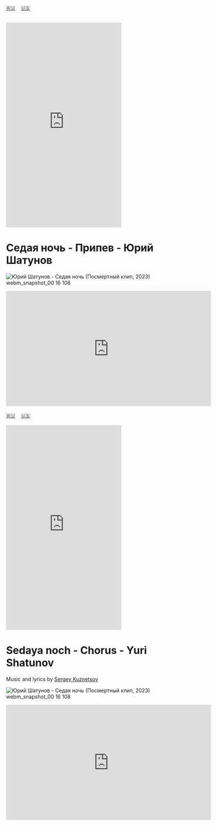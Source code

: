 <span id="ru"><a href='#ru'>🇷🇺</a> &nbsp;&nbsp;&nbsp;<a href='#en'>🇺🇸</a> &nbsp;&nbsp;&nbsp;</span><br><br>
<iframe width="315" height="560" src="https://www.youtube.com/embed/86IV0pxXzlE" frameborder="0" allow="accelerometer; autoplay; clipboard-write; encrypted-media; gyroscope; picture-in-picture; web-share"allowfullscreen></iframe>

# Седая ночь - Припев - Юрий Шатунов

![Юрий Шатунов - Седая ночь (Посмертный клип, 2023) webm_snapshot_00 16 108](https://github.com/user-attachments/assets/81163d1c-6dac-40b9-abc8-f7807b1a082f)

<iframe width="560" height="315" src="https://www.youtube.com/embed/e7DGkk00OW8" title="Седая ночь - Вступление - Юрий Шатунов" frameborder="0" allow="accelerometer; autoplay; clipboard-write; encrypted-media; gyroscope; picture-in-picture; web-share" referrerpolicy="strict-origin-when-cross-origin" allowfullscreen></iframe>
<br><br>
<span id="en"><a href='#ru'>🇷🇺</a> &nbsp;&nbsp;&nbsp;<a href='#en'>🇺🇸</a> &nbsp;&nbsp;&nbsp;</span><br><br>
<iframe width="315" height="560" src="https://www.youtube.com/embed/o9cqIXW4WQM" frameborder="0" allow="accelerometer; autoplay; clipboard-write; encrypted-media; gyroscope; picture-in-picture; web-share"allowfullscreen></iframe>

# Sedaya noch - Chorus - Yuri Shatunov
Music and lyrics by [Sergey Kuznetsov](https://en.wikipedia.org/wiki/Laskovyi_Mai)


![Юрий Шатунов - Седая ночь (Посмертный клип, 2023) webm_snapshot_00 16 108](https://github.com/user-attachments/assets/81163d1c-6dac-40b9-abc8-f7807b1a082f)

<iframe width="560" height="315" src="https://www.youtube.com/embed/e7DGkk00OW8" title="Sedaya noch - Intro - Yuri Shatunov" frameborder="0" allow="accelerometer; autoplay; clipboard-write; encrypted-media; gyroscope; picture-in-picture; web-share" referrerpolicy="strict-origin-when-cross-origin" allowfullscreen></iframe>


<br><br>
